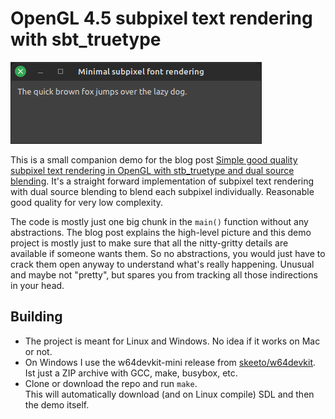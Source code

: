 # OpenGL 4.5 subpixel text rendering with sbt_truetype

![Screenshot](screenshot.png)

This is a small companion demo for the blog post [Simple good quality subpixel text rendering in OpenGL with stb_truetype and dual source blending][1].
It's a straight forward implementation of subpixel text rendering with dual source blending to blend each subpixel individually.
Reasonable good quality for very low complexity.

[1]: http://arkanis.de/weblog/2023-08-14-simple-good-quality-subpixel-text-rendering-in-opengl-with-stb-truetype-and-dual-source-blending

The code is mostly just one big chunk in the `main()` function without any abstractions.
The blog post explains the high-level picture and this demo project is mostly just to make sure that all the nitty-gritty details are available if someone wants them.
So no abstractions, you would just have to crack them open anyway to understand what's really happening.
Unusual and maybe not "pretty", but spares you from tracking all those indirections in your head.


## Building

- The project is meant for Linux and Windows. No idea if it works on Mac or not.
- On Windows I use the w64devkit-mini release from [skeeto/w64devkit](https://github.com/skeeto/w64devkit). Ist just a ZIP archive with GCC, make, busybox, etc.
- Clone or download the repo and run `make`.  
  This will automatically download (and on Linux compile) SDL and then the demo itself.
